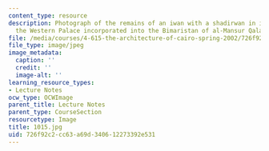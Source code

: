 ```yaml
---
content_type: resource
description: Photograph of the remains of an iwan with a shadirwan in its center from
  the Western Palace incorporated into the Bimaristan of al-Mansur Qalawun.
file: /media/courses/4-615-the-architecture-of-cairo-spring-2002/726f92c2cc63a69d340612273392e531_1015.jpg
file_type: image/jpeg
image_metadata:
  caption: ''
  credit: ''
  image-alt: ''
learning_resource_types:
- Lecture Notes
ocw_type: OCWImage
parent_title: Lecture Notes
parent_type: CourseSection
resourcetype: Image
title: 1015.jpg
uid: 726f92c2-cc63-a69d-3406-12273392e531
---
```

